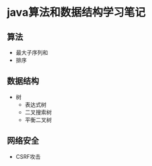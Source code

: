 # java算法和数据结构学习笔记

## 算法

- 最大子序列和
- 排序

## 数据结构

* 树
  * 表达式树
  * 二叉搜索树
  * 平衡二叉树

## 网络安全

- CSRF攻击

